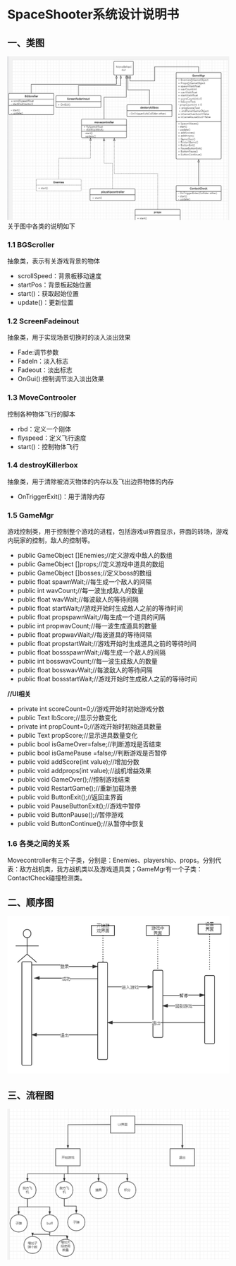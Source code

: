# SpaceShooter系统设计说明书
## 一、类图
![类图](img/类图.png)
关于图中各类的说明如下
### 1.1 BGScroller
抽象类，表示有关游戏背景的物体   
+ scrollSpeed：背景板移动速度
+ startPos：背景板起始位置
+ start()：获取起始位置
+ update()：更新位置
### 1.2 ScreenFadeinout
抽象类，用于实现场景切换时的淡入淡出效果
+ Fade:调节参数
+ FadeIn：淡入标志
+ Fadeout：淡出标志
+ OnGui():控制调节淡入淡出效果
### 1.3 MoveControoler
控制各种物体飞行的脚本
+ rbd：定义一个刚体
+ flyspeed：定义飞行速度
+ start()：控制物体飞行
### 1.4 destroyKillerbox
抽象类，用于清除被消灭物体的内存以及飞出边界物体的内存
+ OnTriggerExit()：用于清除内存
### 1.5 GameMgr
游戏控制类，用于控制整个游戏的进程，包括游戏ui界面显示，界面的转场，游戏内玩家的控制，敌人的控制等。
+ public GameObject \[]Enemies;//定义游戏中敌人的数组
+ public GameObject \[]props;//定义游戏中道具的数组
+ public GameObject \[]bosses;//定义boss的数组
+ public float spawnWait;//每生成一个敌人的间隔
+ public int wavCount;//每一波生成敌人的数量
+ public float wavWait;//每波敌人的等待间隔
+ public float startWait;//游戏开始时生成敌人之前的等待时间
+ public float propspawnWait;//每生成一个道具的间隔
+ public int propwavCount;//每一波生成道具的数量
+ public float propwavWait;//每波道具的等待间隔
+ public float propstartWait;//游戏开始时生成道具之前的等待时间
+ public float bossspawnWait;//每生成一个敌人的间隔
+ public int bosswavCount;//每一波生成敌人的数量
+ public float bosswavWait;//每波敌人的等待间隔
+ public float bossstartWait;//游戏开始时生成敌人之前的等待时间

**//UI相关**
+ private int scoreCount=0;//游戏开始时初始游戏分数
+ public Text lbScore;//显示分数变化
+ private int propCount=0;//游戏开始时初始道具数量
+ public Text propScore;//显示道具数量变化
+ public bool isGameOver=false;//判断游戏是否结束
+ public bool isGamePause =false;//判断游戏是否暂停
+ public void addScore(int value);//增加分数
+ public void addprops(int value);//战机增益效果
+ public void GameOver();//控制游戏结束
+ public void RestartGame();//重新加载场景
+ public void ButtonExit();//返回主界面
+ public void PauseButtonExit();//游戏中暂停
+ public void ButtonPause();//暂停游戏
+ public void ButtonContinue();//从暂停中恢复
### 1.6 各类之间的关系
Movecontroller有三个子类，分别是：Enemies、playership、props。分别代表：敌方战机类，我方战机类以及游戏道具类；GameMgr有一个子类：ContactCheck碰撞检测类。
## 二、顺序图
![顺序图](img/顺序图.png)
## 三、流程图
![流程图](img/系统流程图.png)

